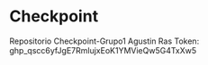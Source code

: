 # Checkpoint
Repositorio Checkpoint-Grupo1
Agustin Ras
Token: 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
